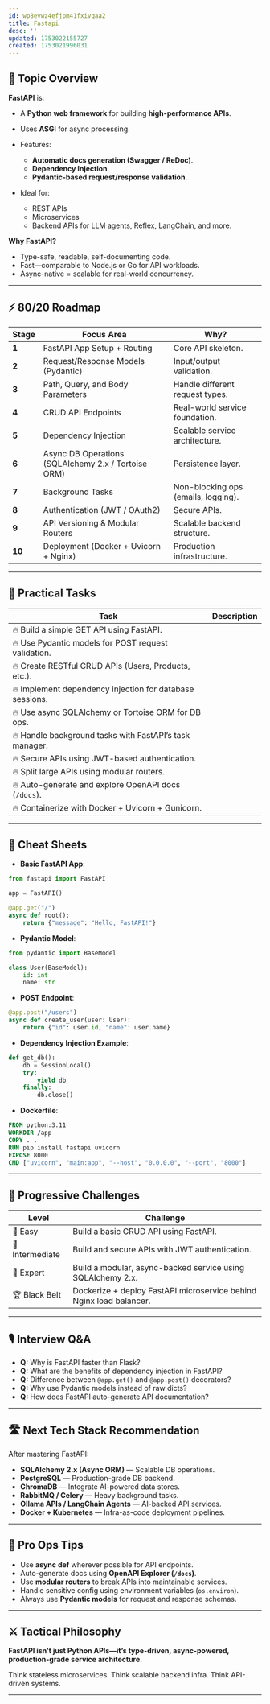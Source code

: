 ```yaml
---
id: wp8evwz4efjpm41fxivqaa2
title: Fastapi
desc: ''
updated: 1753022155727
created: 1753021996031
---
```


## 📌 Topic Overview

**FastAPI** is:

* A **Python web framework** for building **high-performance APIs**.
* Uses **ASGI** for async processing.
* Features:

  * **Automatic docs generation (Swagger / ReDoc)**.
  * **Dependency Injection**.
  * **Pydantic-based request/response validation**.
* Ideal for:

  * REST APIs
  * Microservices
  * Backend APIs for LLM agents, Reflex, LangChain, and more.

**Why FastAPI?**

* Type-safe, readable, self-documenting code.
* Fast—comparable to Node.js or Go for API workloads.
* Async-native = scalable for real-world concurrency.

---

## ⚡ 80/20 Roadmap

| Stage  | Focus Area                                          | Why?                                |
| ------ | --------------------------------------------------- | ----------------------------------- |
| **1**  | FastAPI App Setup + Routing                         | Core API skeleton.                  |
| **2**  | Request/Response Models (Pydantic)                  | Input/output validation.            |
| **3**  | Path, Query, and Body Parameters                    | Handle different request types.     |
| **4**  | CRUD API Endpoints                                  | Real-world service foundation.      |
| **5**  | Dependency Injection                                | Scalable service architecture.      |
| **6**  | Async DB Operations (SQLAlchemy 2.x / Tortoise ORM) | Persistence layer.                  |
| **7**  | Background Tasks                                    | Non-blocking ops (emails, logging). |
| **8**  | Authentication (JWT / OAuth2)                       | Secure APIs.                        |
| **9**  | API Versioning & Modular Routers                    | Scalable backend structure.         |
| **10** | Deployment (Docker + Uvicorn + Nginx)               | Production infrastructure.          |

---

## 🚀 Practical Tasks

| Task                                                     | Description |
| -------------------------------------------------------- | ----------- |
| 🔥 Build a simple GET API using FastAPI.                 |             |
| 🔥 Use Pydantic models for POST request validation.      |             |
| 🔥 Create RESTful CRUD APIs (Users, Products, etc.).     |             |
| 🔥 Implement dependency injection for database sessions. |             |
| 🔥 Use async SQLAlchemy or Tortoise ORM for DB ops.      |             |
| 🔥 Handle background tasks with FastAPI’s task manager.  |             |
| 🔥 Secure APIs using JWT-based authentication.           |             |
| 🔥 Split large APIs using modular routers.               |             |
| 🔥 Auto-generate and explore OpenAPI docs (`/docs`).     |             |
| 🔥 Containerize with Docker + Uvicorn + Gunicorn.        |             |

---

## 🧾 Cheat Sheets

* **Basic FastAPI App**:

```python
from fastapi import FastAPI

app = FastAPI()

@app.get("/")
async def root():
    return {"message": "Hello, FastAPI!"}
```

* **Pydantic Model**:

```python
from pydantic import BaseModel

class User(BaseModel):
    id: int
    name: str
```

* **POST Endpoint**:

```python
@app.post("/users")
async def create_user(user: User):
    return {"id": user.id, "name": user.name}
```

* **Dependency Injection Example**:

```python
def get_db():
    db = SessionLocal()
    try:
        yield db
    finally:
        db.close()
```

* **Dockerfile**:

```Dockerfile
FROM python:3.11
WORKDIR /app
COPY . .
RUN pip install fastapi uvicorn
EXPOSE 8000
CMD ["uvicorn", "main:app", "--host", "0.0.0.0", "--port", "8000"]
```

---

## 🎯 Progressive Challenges

| Level           | Challenge                                                           |
| --------------- | ------------------------------------------------------------------- |
| 🥉 Easy         | Build a basic CRUD API using FastAPI.                               |
| 🥈 Intermediate | Build and secure APIs with JWT authentication.                      |
| 🥇 Expert       | Build a modular, async-backed service using SQLAlchemy 2.x.         |
| 🏆 Black Belt   | Dockerize + deploy FastAPI microservice behind Nginx load balancer. |

---

## 🎙️ Interview Q\&A

* **Q:** Why is FastAPI faster than Flask?
* **Q:** What are the benefits of dependency injection in FastAPI?
* **Q:** Difference between `@app.get()` and `@app.post()` decorators?
* **Q:** Why use Pydantic models instead of raw dicts?
* **Q:** How does FastAPI auto-generate API documentation?

---

## 🛣️ Next Tech Stack Recommendation

After mastering FastAPI:

* **SQLAlchemy 2.x (Async ORM)** — Scalable DB operations.
* **PostgreSQL** — Production-grade DB backend.
* **ChromaDB** — Integrate AI-powered data stores.
* **RabbitMQ / Celery** — Heavy background tasks.
* **Ollama APIs / LangChain Agents** — AI-backed API services.
* **Docker + Kubernetes** — Infra-as-code deployment pipelines.

---

## 🎩 Pro Ops Tips

* Use **async def** wherever possible for API endpoints.
* Auto-generate docs using **OpenAPI Explorer (`/docs`)**.
* Use **modular routers** to break APIs into maintainable services.
* Handle sensitive config using environment variables (`os.environ`).
* Always use **Pydantic models** for request and response schemas.

---

## ⚔️ Tactical Philosophy

**FastAPI isn’t just Python APIs—it’s type-driven, async-powered, production-grade service architecture.**

Think stateless microservices. Think scalable backend infra. Think API-driven systems.

---
